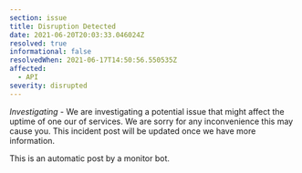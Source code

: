 ```yaml
---
section: issue
title: Disruption Detected
date: 2021-06-20T20:03:33.046024Z
resolved: true
informational: false
resolvedWhen: 2021-06-17T14:50:56.550535Z
affected:
  - API
severity: disrupted
---
```

*Investigating* - We are investigating a potential issue that might affect the uptime of one our of services. We are sorry for any inconvenience this may cause you. This incident post will be updated once we have more information.

This is an automatic post by a monitor bot.
        